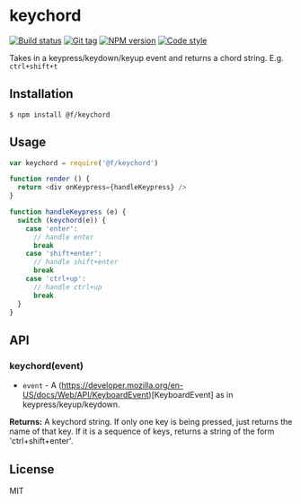 
# keychord

[![Build status][travis-image]][travis-url]
[![Git tag][git-image]][git-url]
[![NPM version][npm-image]][npm-url]
[![Code style][standard-image]][standard-url]

Takes in a keypress/keydown/keyup event and returns a chord string. E.g. `ctrl+shift+t`

## Installation

    $ npm install @f/keychord

## Usage

```js
var keychord = require('@f/keychord')

function render () {
  return <div onKeypress={handleKeypress} />
}

function handleKeypress (e) {
  switch (keychord(e)) {
    case 'enter':
      // handle enter
      break
    case 'shift+enter':
      // handle shift+enter
      break
    case 'ctrl+up':
      // handle ctrl+up
      break
  }
}
```

## API

### keychord(event)

- `event` - A (https://developer.mozilla.org/en-US/docs/Web/API/KeyboardEvent)[KeyboardEvent] as in keypress/keyup/keydown.

**Returns:** A keychord string. If only one key is being pressed, just returns the name of that key. If it is a sequence of keys, returns a string of the form 'ctrl+shift+enter'.

## License

MIT

[travis-image]: https://img.shields.io/travis/micro-js/keychord.svg?style=flat-square
[travis-url]: https://travis-ci.org/micro-js/keychord
[git-image]: https://img.shields.io/github/tag/micro-js/keychord.svg
[git-url]: https://github.com/micro-js/keychord
[standard-image]: https://img.shields.io/badge/code%20style-standard-brightgreen.svg?style=flat
[standard-url]: https://github.com/feross/standard
[npm-image]: https://img.shields.io/npm/v/@f/keychord.svg?style=flat-square
[npm-url]: https://npmjs.org/package/@f/keychord
